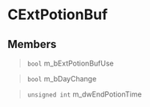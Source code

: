# CExtPotionBuf
 
## Members
 
> `bool` m_bExtPotionBufUse
 
> `bool` m_bDayChange
 
> `unsigned int` m_dwEndPotionTime
 
